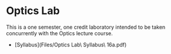 # Optics Lab
This is a one semester, one credit laboratory intended to be taken concurrently with the Optics lecture course.
* [Syllabus](Files/Optics Lab\ Syllabus\ 16a.pdf)
